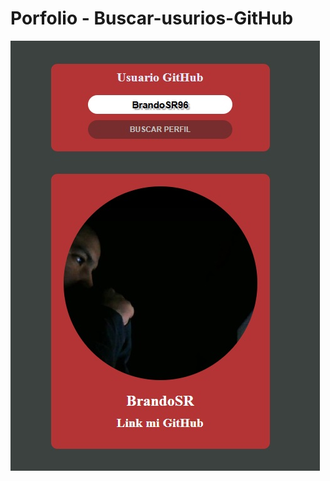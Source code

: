 # Porfolio - Buscar-usurios-GitHub

![Design preview for the frontend-simple-coffee-listing](./Image/GitHub.jpg)